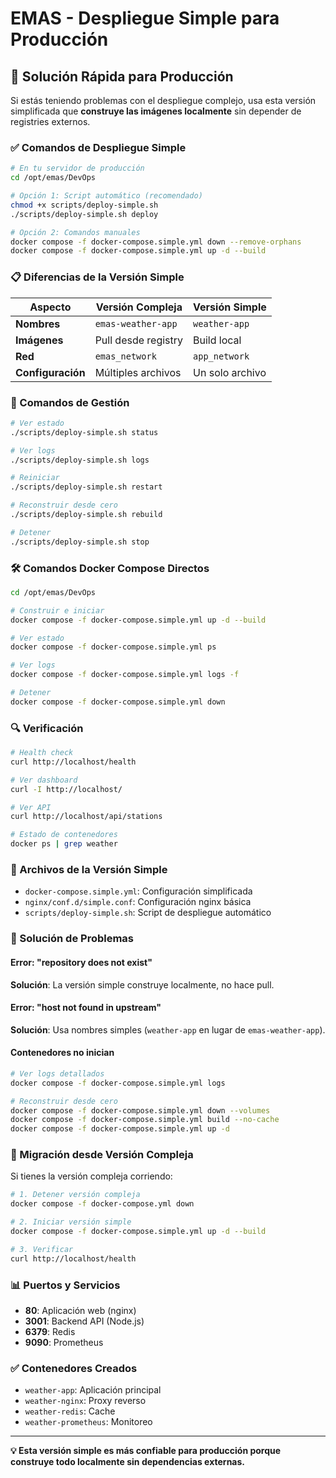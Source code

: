 # EMAS - Despliegue Simple para Producción

## 🚀 Solución Rápida para Producción

Si estás teniendo problemas con el despliegue complejo, usa esta versión simplificada que **construye las imágenes localmente** sin depender de registries externos.

### ✅ Comandos de Despliegue Simple

```bash
# En tu servidor de producción
cd /opt/emas/DevOps

# Opción 1: Script automático (recomendado)
chmod +x scripts/deploy-simple.sh
./scripts/deploy-simple.sh deploy

# Opción 2: Comandos manuales
docker compose -f docker-compose.simple.yml down --remove-orphans
docker compose -f docker-compose.simple.yml up -d --build
```

### 📋 Diferencias de la Versión Simple

| Aspecto | Versión Compleja | Versión Simple |
|---------|------------------|----------------|
| **Nombres** | `emas-weather-app` | `weather-app` |
| **Imágenes** | Pull desde registry | Build local |
| **Red** | `emas_network` | `app_network` |
| **Configuración** | Múltiples archivos | Un solo archivo |

### 🔧 Comandos de Gestión

```bash
# Ver estado
./scripts/deploy-simple.sh status

# Ver logs
./scripts/deploy-simple.sh logs

# Reiniciar
./scripts/deploy-simple.sh restart

# Reconstruir desde cero
./scripts/deploy-simple.sh rebuild

# Detener
./scripts/deploy-simple.sh stop
```

### 🛠️ Comandos Docker Compose Directos

```bash
cd /opt/emas/DevOps

# Construir e iniciar
docker compose -f docker-compose.simple.yml up -d --build

# Ver estado
docker compose -f docker-compose.simple.yml ps

# Ver logs
docker compose -f docker-compose.simple.yml logs -f

# Detener
docker compose -f docker-compose.simple.yml down
```

### 🔍 Verificación

```bash
# Health check
curl http://localhost/health

# Ver dashboard
curl -I http://localhost/

# Ver API
curl http://localhost/api/stations

# Estado de contenedores
docker ps | grep weather
```

### 📁 Archivos de la Versión Simple

- `docker-compose.simple.yml`: Configuración simplificada
- `nginx/conf.d/simple.conf`: Configuración nginx básica
- `scripts/deploy-simple.sh`: Script de despliegue automático

### 🚨 Solución de Problemas

#### Error: "repository does not exist"
**Solución**: La versión simple construye localmente, no hace pull.

#### Error: "host not found in upstream"
**Solución**: Usa nombres simples (`weather-app` en lugar de `emas-weather-app`).

#### Contenedores no inician
```bash
# Ver logs detallados
docker compose -f docker-compose.simple.yml logs

# Reconstruir desde cero
docker compose -f docker-compose.simple.yml down --volumes
docker compose -f docker-compose.simple.yml build --no-cache
docker compose -f docker-compose.simple.yml up -d
```

### 🔄 Migración desde Versión Compleja

Si tienes la versión compleja corriendo:

```bash
# 1. Detener versión compleja
docker compose -f docker-compose.yml down

# 2. Iniciar versión simple
docker compose -f docker-compose.simple.yml up -d --build

# 3. Verificar
curl http://localhost/health
```

### 📊 Puertos y Servicios

- **80**: Aplicación web (nginx)
- **3001**: Backend API (Node.js)
- **6379**: Redis
- **9090**: Prometheus

### ✅ Contenedores Creados

- `weather-app`: Aplicación principal
- `weather-nginx`: Proxy reverso
- `weather-redis`: Cache
- `weather-prometheus`: Monitoreo

---

**💡 Esta versión simple es más confiable para producción porque construye todo localmente sin dependencias externas.**
